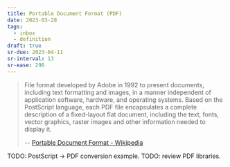 ```yaml
---
title: Portable Document Format (PDF)
date: 2023-03-28
tags:
  - inbox
  - definition
draft: true
sr-due: 2023-04-11
sr-interval: 13
sr-ease: 290
---
```


> File format developed by Adobe in 1992 to present documents, including text
> formatting and images, in a manner independent of application software,
> hardware, and operating systems. Based on the PostScript language, each PDF
> file encapsulates a complete description of a fixed-layout flat document,
> including the text, fonts, vector graphics, raster images and other
> information needed to display it.
>
> --
> [Portable Document Format - Wikipedia](https://en.wikipedia.org/wiki/Portable_Document_Format)

TODO: PostScript -> PDF conversion example. TODO: review PDF libraries.
